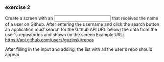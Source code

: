 ### exercise 2

Create a screen with an <input> that receives the name of a user on Github. After entering the
username and click the search button an application must search for the Github API
URL below) the data from the user's repositories and shown on the screen
Example URL: https://api.github.com/users/guzinski/repos

After filling in the input and adding, the list with all the user's repo should appear
